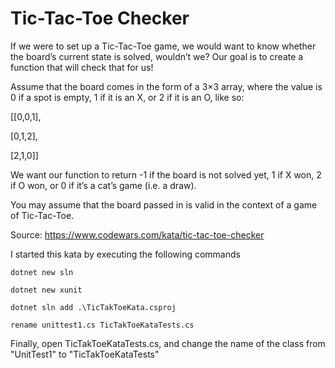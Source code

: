 # Tic-Tac-Toe Checker
If we were to set up a Tic-Tac-Toe game, we would want to know whether the board’s current state is solved, wouldn’t we? Our goal is to create a function that will check that for us!

Assume that the board comes in the form of a 3×3 array, where the value is 0 if a spot is empty, 1 if it is an X, or 2 if it is an O, like so:

[[0,0,1],

[0,1,2],

[2,1,0]]

We want our function to return -1 if the board is not solved yet, 1 if X won, 2 if O won, or 0 if it’s a cat’s game (i.e. a draw).

You may assume that the board passed in is valid in the context of a game of Tic-Tac-Toe.

Source: https://www.codewars.com/kata/tic-tac-toe-checker

I started this kata by executing the following commands

```
dotnet new sln 

dotnet new xunit

dotnet sln add .\TicTakToeKata.csproj

rename unittest1.cs TicTakToeKataTests.cs
```

Finally, open TicTakToeKataTests.cs, and change the name of the class from "UnitTest1" to "TicTakToeKataTests"
